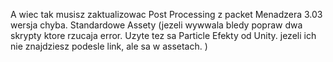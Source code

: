 A wiec tak musisz zaktualizowac Post Processing z packet Menadzera 3.03 wersja chyba. Standardowe Assety (jezeli wywwala bledy popraw dwa skrypty ktore rzucaja error. Uzyte tez sa Particle Efekty od Unity. jezeli ich nie znajdziesz podesle link, ale sa w assetach. )
